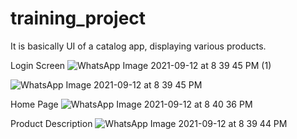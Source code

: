 # training_project

It is basically UI of a catalog app, displaying various products.

Login Screen
![WhatsApp Image 2021-09-12 at 8 39 45 PM (1)](https://user-images.githubusercontent.com/56046350/194697156-d8fde033-d344-4ab6-a64c-a6f5bc2e4b85.jpeg)


![WhatsApp Image 2021-09-12 at 8 39 45 PM](https://user-images.githubusercontent.com/56046350/194697169-60fcf54e-4090-46d8-b84a-7eea26b4fea8.jpeg)

Home Page
![WhatsApp Image 2021-09-12 at 8 40 36 PM](https://user-images.githubusercontent.com/56046350/194775750-b1c69ecd-d981-4474-a998-1524d897c80a.jpeg)


Product Description
![WhatsApp Image 2021-09-12 at 8 39 44 PM](https://user-images.githubusercontent.com/56046350/194804096-2ab86e21-9d83-48f5-85a0-2be1c4816d75.jpeg)
